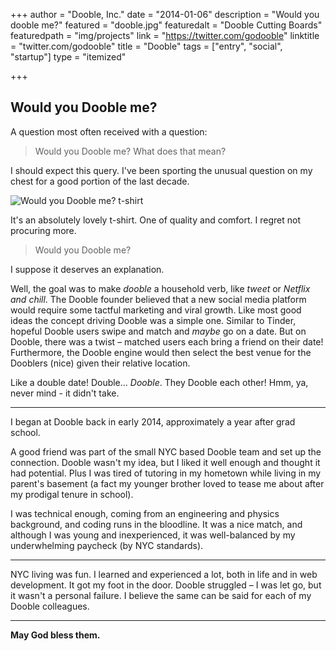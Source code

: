+++
author = "Dooble, Inc."
date = "2014-01-06"
description = "Would you dooble me?"
featured = "dooble.jpg"
featuredalt = "Dooble Cutting Boards"
featuredpath = "img/projects"
link = "https://twitter.com/godooble"
linktitle = "twitter.com/godooble"
title = "Dooble"
tags = ["entry", "social", "startup"]
type = "itemized"

+++

## Would you Dooble me?

A question most often received with a question:

>Would you Dooble me? What does that mean?

I should expect this query. I've been sporting the unusual question on my chest for a good portion of the last decade.

<img src="/img/projects/dooble-tshirt.jpg" alt="Would you Dooble me? t-shirt">

It's an absolutely lovely t-shirt. One of quality and comfort. I regret not procuring more.

> Would you Dooble me?

I suppose it deserves an explanation. 

Well, the goal was to make *dooble* a household verb, like *tweet* or *Netflix and chill*. The Dooble founder believed that a new social media platform would require some tactful marketing and viral growth. Like most good ideas the concept driving Dooble was a simple one. Similar to Tinder, hopeful Dooble users swipe and match and *maybe* go on a date. But on Dooble, there was a twist – matched users each bring a friend on their date! Furthermore, the Dooble engine would then select the best venue for the Dooblers (nice) given their relative location.

Like a double date! Double... *Dooble*. They Dooble each other! Hmm, ya, never mind - it didn't take.

***

I began at Dooble back in early 2014, approximately a year after grad school.

A good friend was part of the small NYC based Dooble team and set up the connection. Dooble wasn't my idea, but I liked it well enough and thought it had potential. Plus I was tired of tutoring in my hometown while living in my parent's basement (a fact my younger brother loved to tease me about after my prodigal tenure in school).

I was technical enough, coming from an engineering and physics background, and coding runs in the bloodline. It was a nice match, and although I was young and inexperienced, it was well-balanced by my underwhelming paycheck (by NYC standards).

***

NYC living was fun. I learned and experienced a lot, both in life and in web development.  It got my foot in the door. Dooble struggled – I was let go, but it wasn't a personal failure. I believe the same can be said for each of my Dooble colleagues.

***

**May God bless them.**